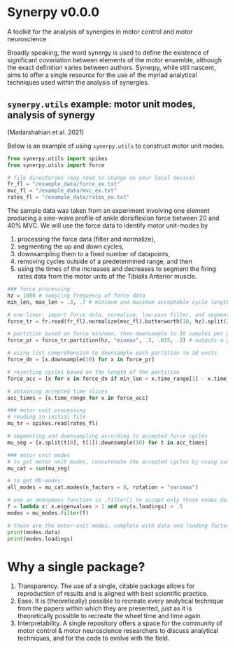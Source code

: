 # Synerpy v0.0.0
A toolkit for the analysis of synergies in motor control and motor neuroscience

Broadly speaking, the word synergy is used to define the existence of significant covariation between elements of the motor ensemble, although the exact definition varies between authors. Synerpy, while still nascent, aims to offer a single resource for the use of the myriad analytical techniques used within the analysis of synergies.

## `synerpy.utils` example: motor unit modes, analysis of synergy
(Madarshahian et al. 2021)

Below is an example of using `synerpy.utils` to construct motor unit modes.
```python
from synerpy.utils import spikes
from synerpy.utils import force

# file directories (may need to change on your local device)
fr_fl = "/example_data/force_ex.txt"
mvc_fl = "/example_data/mvc_ex.txt"
rates_fl = "/example_data/rates_ex.txt"
```
The sample data was taken from an experiment involving one element producing a sine-wave profile of ankle dorsiflexion force between 20 and 40% MVC. We will use the force data to identify motor unit-modes by
1. processing the force data (filter and normalize),
2. segmenting the up and down cycles,
3. downsampling them to a fixed number of datapoints,
4. removing cycles outside of a predetermined range, and then
5. using the times of the increases and decreases to segment the firing rates data from the motor units of the Tibialis Anterior muscle.

```python
### force processing
hz = 1000 # sampling frequency of force data
min_len, max_len = .3, .7 # minimum and maximum acceptable cycle length

# one-liner: import force data, normalize, low-pass filter, and segment from 2-15 s
force_tr = fr.read(fr_fl).normalize(mvc_fl).butterworth(10, hz).split(2,15)

# partition based on force min/max, then downsample to 10 samples per partition
force_pr = force_tr.partition(hz, "minmax", .3, .015, .3) # outputs a generator of partitions

# using list comprehension to downsample each partition to 10 units
force_dn = [x.downsample(10) for x in force_pr]

# rejecting cycles based on the length of the partition
force_acc = [x for x in force_dn if min_len < x.time_range[1] - x.time_range[0] < max_len]

# obtaining accepted time slices
acc_times = [x.time_range for x in force_acc]

### motor unit processing
# reading in initial file
mu_tr = spikes.read(rates_fl)

# segmenting and downsampling according to accepted force cycles
mu_seg = [x.split(t[0], t[1]).downsample(10) for t in acc_times]

### motor unit modes
# to get motor unit modes, concatenate the accepted cycles by using sum()
mu_cat = sum(mu_seg)

# to get MU-modes:
all_modes = mu_cat.modes(n_factors = 8, rotation = "varimax")

# use an anonymous function in .filter() to accept only those modes defined as significant
f = lambda x: x.eigenvalues > 1 and any(x.loadings) > .5
modes = mu_modes.filter(f)

# these are the motor-unit modes, complete with data and loading factors
print(modes.data)
print(modes.loadings)

```

# Why a single package?
1. Transparency. The use of a single, citable package allows for reproduction of results and is aligned with best scientific practice.
2. Ease. It is (theoretically) possible to recreate every analytical technique from the papers within which they are presented, just as it is theoretically possible to recreate the wheel time and time again.
3. Interpretability. A single repository offers a space for the community of motor control & motor neuroscience researchers to discuss analytical techniques, and for the code to evolve with the field.